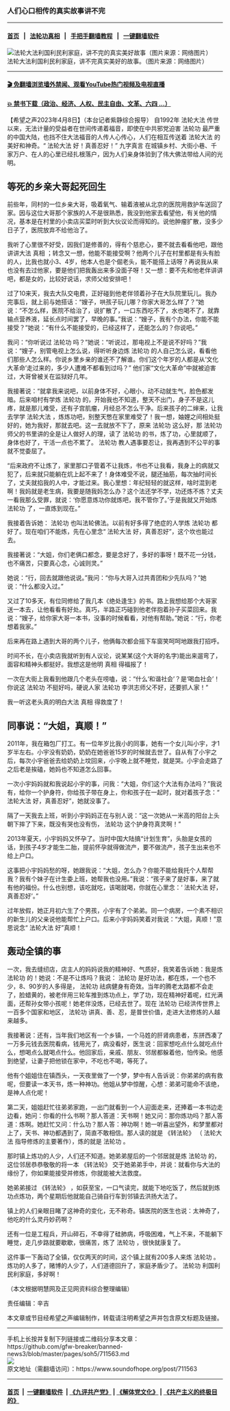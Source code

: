 ### 人们心口相传的真实故事讲不完
------------------------

#### [首页](https://github.com/gfw-breaker/banned-news3/blob/master/README.md) &nbsp;&nbsp;|&nbsp;&nbsp; [法轮功真相](https://github.com/begood0513/basic/blob/master/README.md)  &nbsp;&nbsp;|&nbsp;&nbsp; [手把手翻墙教程](https://github.com/gfw-breaker/guides/wiki)  &nbsp;&nbsp;|&nbsp;&nbsp; [一键翻墙软件](https://github.com/gfw-breaker/nogfw/blob/master/README.md)  



<div><img alt="法轮大法利国利民利家庭，讲不完的真实美好故事（图片来源：网络图片）" src="https://img.soundofhope.org/2023-04/1680978098373.jpg"/>
<br/><figcaption class="caption">
 法轮大法利国利民利家庭，讲不完真实美好的故事。（图片来源：网络图片）
</figcaption></div><hr/>

#### [ 🎬  免翻墙浏览墙外禁闻、观看YouTube热门视频及电视直播](https://github.com/gfw-breaker/HelloWorld)

#### [ 💥  禁书下载（政治、经济、人权、民主自由、文革、六四 ...）](https://github.com/gfw-breaker/books/blob/master/README.md)

<div><div class="Content__Wrapper sc-1bvya0-0 elmmKw article_body" data-checkusr="" itemprop="articleBody">
 <div id="post_place_1">
 </div>
 <p class="meta-top">
  <span class="meta">
   【希望之声2023年4月8日】（本台记者紫静综合报导）
  </span>
  自1992年
  <ok href="/term/8055">
   法轮大法
  </ok>
  传世以来，无法计量的受益者在世间传递着福音，即使在中共邪党迫害
  <ok href="/term/968">
   法轮功
  </ok>
  最严重的中国大陆，也挡不住大法福音的人传人心传心，人们在相互传送着
  <ok href="/term/8055">
   法轮大法
  </ok>
  的美好和神奇。“
  <ok href="/term/8055">
   法轮大法
  </ok>
  好！真善忍好！”
  <ok href="/term/70441">
   九字真言
  </ok>
  在城镇乡村、大街小巷、千家万户、在人的心里已经扎根落户，因为人们亲身体验到了伟大佛法带给人间的光明。
 </p>
 <h2>
  <strong>
   等死的乡亲大哥起死回生
  </strong>
 </h2>
 <p>
  前些年，同村的一位乡亲大哥，吸着氧气、输着液被从北京的医院用救护车送回了家。因与这位大哥那个家族的人不是很熟悉，我没到他家去看望他，有关他的情况，基本是在村里的小卖店买菜时听到大伙议论而得知的。说他肿瘤扩散，没多少日子了，医院放弃不给他治了。
 </p>
 <p>
  我听了心里很不好受，因我们是修善的，得有个慈悲心，要不就去看看他吧，跟他讲讲大法
  <ok href="/term/1046">
   真相
  </ok>
  ；转念又一想，他能不能接受啊？他两个儿子在村里都是有头有脸的人，比我也就小3、4岁，他本人也是个倔老头，能不能搭上话呀？再说我从来也没有去过他家，要是他们把我轰出来多没面子呀！又一想：要不先和他老伴讲讲吧，都是女的，比较好说话，求师父给安排吧！
 </p>
 <p>
  过了10来天，我去大队交电费，正好碰到他老伴领着孙子在大队院里玩儿。我办完事后，就上前与她搭话：“嫂子，哄孩子玩儿哪？你家大哥怎么样了？”她说：“不怎么样，医院不给治了，说扩散了，一口东西吃不了，水也喝不了，就靠输点营养液，延长点时间罢了，早晚的事。”我说：“嫂子，我有个办法，你能不能接受？”她说：“有什么不能接受的，已经这样了，还能怎么的？你说吧。”
 </p>
 <p>
  我问：“你听说过
  <ok href="/term/968">
   法轮功
  </ok>
  吗？”她说：“听说过，那电视上不是说不好吗？”我说：“嫂子，别管电视上怎么说，得听听身边炼
  <ok href="/term/968">
   法轮功
  </ok>
  的人自己怎么说，看看他们那些人怎么样。你说乡里乡亲的谁还不了解谁。你们这个年岁的人都是从‘文化大革命’走过来的，多少人遭难不都看到过吗？” 他们家“文化大革命”中就被迫害过，大哥曾被关在监狱好几年。
 </p>
 <p>
  我接著说：“就拿我来说吧，以前身体不好，心眼小，动不动就生气，脸色都发暗。后来咱村有学炼
  <ok href="/term/968">
   法轮功
  </ok>
  的，开始我也不知道，整天不出门，身子不是这儿疼，就是那儿难受，还有子宫肌瘤，月经总不怎么干净。后来孩子的二婶来，让我去学学
  <ok href="/term/8055">
   法轮大法
  </ok>
  ，炼炼功吧，别整天憋在家里难受了！我一想，妯娌之间相处挺好的，她为我好，那就去吧。这一去就放不下了，原来
  <ok href="/term/968">
   法轮功
  </ok>
  这么好，那
  <ok href="/term/968">
   法轮功
  </ok>
  师父的书里讲的全是让人做好人的理，读了
  <ok href="/term/968">
   法轮功
  </ok>
  的书，炼了功，心里就顺了，身体也好了，干活一点也不累了。
  <ok href="/term/968">
   法轮功
  </ok>
  教人遇事要忍让，我再遇到不公平的事就不觉委屈了。
 </p>
 <p>
  “后来政府不让炼了，家里那口子管着不让我炼，书也不让我看，我身上的病就又犯了，后来就只能躺在炕上起不来了！身体难受不说，腿还抽筋，每次抽时间长了，丈夫就掐我的人中，才能过来。我心里想：年纪轻轻的就这样，啥时混到老啊！我妈就是老生病，我要是随我妈怎么办？这个法还学不学，功还炼不炼？丈夫一看我那么受罪，就说：‘你愿意炼功你就炼吧，我不管你了。’于是我就又开始炼
  <ok href="/term/968">
   法轮功
  </ok>
  了，一直炼到现在。”
 </p>
 <p>
  我接着告诉她：
  <ok href="/term/968">
   法轮功
  </ok>
  也叫法轮佛法。以前有好多得了绝症的人学炼
  <ok href="/term/968">
   法轮功
  </ok>
  都好了。现在咱们不能炼，先在心里念“
  <ok href="/term/8055">
   法轮大法
  </ok>
  好，真善忍好”，这个坎也能过去。
 </p>
 <p>
  我接著说：“大姐，你们老俩口都念，要是念好了，多好的事呀！既不花一分钱，也不痛苦，只要真心念，心诚则灵。”
 </p>
 <p>
  她说：“行，回去就跟他说说。”我问：“你与大哥入过共青团和少先队吗？”她说：“什么都没入过。”
 </p>
 <p>
  又过了10多天，有位同修给了我几本《绝处逢生》的书。路上我想给那个大哥家送一本去，让他看看有好处。真巧，半路正巧碰到他老伴抱着孙子买菜回来。我说：“嫂子，给你家大哥一本书，没事的时候看看，对他有帮助。”她说：“行，你老想着我家。”
 </p>
 <p>
  后来再在路上遇到大哥的两个儿子，他俩每次都会摇下车窗笑呵呵地跟我打招呼。
 </p>
 <p>
  时间不长，在小卖店我就听到有人议论，说某某(这个大哥的名字)能出来遛弯了，面容和精神头都挺好。我想这是他明
  <ok href="/term/1046">
   真相
  </ok>
  得福报了！
 </p>
 <p>
  一次在大街上我看到他跟几个老头在唠嗑，说：“什么‘和谐社会’？是‘喝血社会’！你说这
  <ok href="/term/968">
   法轮功
  </ok>
  不挺好吗，硬说人家
  <ok href="/term/968">
   法轮功
  </ok>
  李洪志师父不好，还要抓人家！”
 </p>
 <p>
  我一听这老头真的明白大法
  <ok href="/term/1046">
   真相
  </ok>
  得救度了！
 </p>
 <h2>
  <strong>
   同事说：“大姐，真顺！”
  </strong>
 </h2>
 <p>
  2011年，我在箱包厂打工。有一位年岁比我小的同事，她有一个女儿叫小宇，才1岁半左右。小宇没有奶奶，奶奶在她爸爸15岁的时候就去世了。自从有了小宇之后，每次小宇爸爸去给奶奶上坟回来，小宇晚上就不睡觉，就是哭。小宇会走路了之后老是挨磕，她妈也不知道怎么回事。
 </p>
 <p>
  一次小宇妈妈就和我说起小宇的事，问我：“大姐，你们这个大法有办法吗？”我说有，给你一个护身符，你给孩子带在身上，你和孩子在一起时，就对着孩子念：“
  <ok href="/term/8055">
   法轮大法
  </ok>
  好，真善忍好”，她就没事了。
 </p>
 <p>
  隔了一天我去上班，听到小宇妈妈正在与别人说：“这一次她从一米高的阳台上头朝下摔了下来，既没有哭也没有伤，
  <ok href="/term/968">
   法轮功
  </ok>
  这个护身符真灵啊！”
 </p>
 <p>
  2013年夏天，小宇妈妈又怀孕了。当时中国大陆搞“计划生育”，头胎是女孩的话，到孩子4岁才能生二胎，提前怀孕就得做流产，要不做流产，孩子生出来也不给上户口。
 </p>
 <p>
  这事把小宇妈妈愁的呀，她跟我说：“大姐，怎么办？你能不能给我托个人帮帮我？我有个妹子在计生委上班，她帮我也没用。”我说：“孩子来了是好事，来了就有他的福份。什么也别想，该吃就吃，该喝就喝，你就在心里念：‘
  <ok href="/term/8055">
   法轮大法
  </ok>
  好，真善忍好’。”
 </p>
 <p>
  过年放假，她正月初六生了个男孩，小宇有了个弟弟。同一个病房，一个素不相识的新生儿的父亲说他能帮忙上户口。后来小宇妈妈笑着对我说：“大姐，真顺！”意思说念“
  <ok href="/term/8055">
   法轮大法
  </ok>
  好”真顺！
 </p>
 <h2>
  <strong>
   轰动全镇的事
  </strong>
 </h2>
 <p>
  一次，我去缝纫店，店主人的妈妈说我的精神好、气质好，我笑着告诉她：我是炼
  <ok href="/term/968">
   法轮功
  </ok>
  的！她说：不是不让炼吗？我说：
  <ok href="/term/968">
   法轮功
  </ok>
  是好功法，都在炼，一个也不少，8、90岁的人多得是，
  <ok href="/term/968">
   法轮功
  </ok>
  祛病健身有奇效。当年的腾老太路都不会走了，脸蜡黄的，被老伴用三轮车推到炼功点上，学了功，现在精神好着呢，红光满面，还帮孙女带小孩呢！她老伴没炼，已经去世了。现在
  <ok href="/term/968">
   法轮功
  </ok>
  已经洪传世界上一百多个国家和地区，
  <ok href="/term/968">
   法轮功
  </ok>
  讲真、善、忍，是普世价值，走进大法修炼的人越来越多。
 </p>
 <p>
  我接著说：还有，当年我们地区有一个乡镇，一个马姓的肝肾病患者，东拼西凑了一万多元钱去医院看病，钱用光了，病没看好，医生说：回家想吃点什么就吃点什么，想喝点么就喝点什么。他回家后，亲戚、朋友、邻居都躲着他，怕传染。他感到绝望，让妻子把他锁在家中，不吃也不喝，等死了。
 </p>
 <p>
  他有个姐姐住在镇西头，一天夜里做了一个梦，梦中有人告诉说：你弟弟的病有救呢，但要读一本天书，炼一种神功。他姐从梦中惊醒，心想：弟弟可能命不该绝，是神人点化呢！
 </p>
 <p>
  第二天，姐姐赶忙往弟弟家跑，一出门就看到一个人迎面走来，还捧着一本书边走边看，她问：你看的什么书啊？那人答道：天书啊！她又问：那你炼功吗？那人答道：炼啊。她赶忙又问：什么功？那人答：神功啊！她一听喜出望外，和梦里都对上了，天书、神功都遇到了，简直不敢相信。那人读的就是
  <ok href="/term/30275">
   《转法轮》
  </ok>
  （
  <ok href="/term/8055">
   法轮大法
  </ok>
  指导修炼的主要著作），炼的就是
  <ok href="/term/968">
   法轮功
  </ok>
  。
 </p>
 <p>
  那时镇上炼功的人少，人们还不知道。她弟弟屋后的一个邻居就是炼
  <ok href="/term/968">
   法轮功
  </ok>
  的，这位邻居恭恭敬敬的将一本
  <ok href="/term/30275">
   《转法轮》
  </ok>
  交于她弟弟手中，并说：就看你与大法的缘份了，你如果能接受并修炼，你就能被大法救度。
 </p>
 <p>
  她弟弟接过
  <ok href="/term/30275">
   《转法轮》
  </ok>
  ，如获至宝，一口气读完，就能下地吃饭了，然后就到炼功点炼功，两个星期后他就能自己骑自行车到邻镇去洪扬大法了。
 </p>
 <p>
  镇上的人们亲眼目睹了这神奇的变化，无不称奇。镇医院的医生也说：太神奇了，他吃的什么灵丹妙药啊？
 </p>
 <p>
  还有一位是工程兵，开山碎石，不幸得了硅肺病，呼吸困难，气上不来，不能躺下睡觉，走几步路就要歇歇，很痛苦，炼了
  <ok href="/term/968">
   法轮功
  </ok>
  ，很快就康复了。
 </p>
 <p>
  这件事一下轰动了全镇，仅仅两天的时间，这个镇上就有200多人来炼
  <ok href="/term/968">
   法轮功
  </ok>
  。炼功的人多了，赌博的人少了，人们道德回升了，家庭矛盾少了。
  <ok href="/term/968">
   法轮功
  </ok>
  利国利民利家庭，多好啊！
 </p>
 <p>
  （本文根据明慧网及正见网资料综合整理编辑）
 </p>
 <p class="meta-btm">
  责任编辑：辛吉
 </p>
 <p class="meta-btm">
  本文章或节目经希望之声编辑制作，转载请注明希望之声并包含原文标题及链接。
 </p>
</div>
</div>
<hr/>
手机上长按并复制下列链接或二维码分享本文章：<br/>
https://github.com/gfw-breaker/banned-news3/blob/master/pages/soh5/711563.md <br/>
<a href='https://github.com/gfw-breaker/banned-news3/blob/master/pages/soh5/711563.md'><img src='https://github.com/gfw-breaker/banned-news3/blob/master/pages/soh5/711563.md.png'/></a> <br/>
原文地址（需翻墙访问）：https://www.soundofhope.org/post/711563


------------------------
#### [首页](https://github.com/gfw-breaker/banned-news3/blob/master/README.md) &nbsp;|&nbsp; [一键翻墙软件](https://github.com/gfw-breaker/nogfw/blob/master/README.md) &nbsp;| [《九评共产党》](https://github.com/gfw-breaker/9ping.md/blob/master/README.md#九评之一评共产党是什么) | [《解体党文化》](https://github.com/gfw-breaker/jtdwh.md/blob/master/README.md) | [《共产主义的终极目的》](https://github.com/gfw-breaker/gczydzjmd.md/blob/master/README.md)


<img src='http://gfw-breaker.win/banned-news3/pages/soh5/711563.md' width='0px' height='0px'/>
